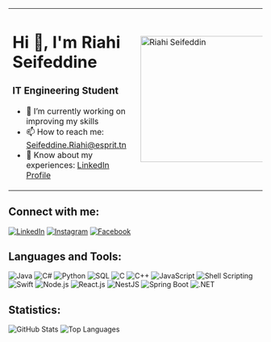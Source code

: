 <table>
<tr>
<td valign="top" style="padding-right: 20px;">

# Hi 👋, I'm Riahi Seifeddine
### IT Engineering Student

- 🌱 I’m currently working on improving my skills
- 📫 How to reach me: [Seifeddine.Riahi@esprit.tn](mailto:Seifeddine.Riahi@esprit.tn)
- 🔗 Know about my experiences: [LinkedIn Profile](https://www.linkedin.com/in/seifeddine-riahi-a96a17313/)

</td>
<td>

<img src="https://camo.githubusercontent.com/c866d24432490b5f664bbadbce526bcea85a2148c7fed96cbe676260b0120030/68747470733a2f2f6d65646961342e67697068792e636f6d2f6d656469612f76312e59326c6b505463354d4749334e6a4578646d4674626d6379634446314d7a463064585a71636e6f34595456354e6a4d7a6133673365577832646d49786132567a4e57563564435a6c634431324d563970626e526c636d35686246396e61575a66596e6c666157516d593351395a772f6247677363356d576f727966674b427831752f67697068792e77656270" alt="Riahi Seifeddin" width="250px" style="display: block; margin-left: auto; margin-right: auto;">

</td>
</tr>
</table>

## Connect with me:
[![LinkedIn](https://img.shields.io/badge/LinkedIn-blue?style=flat-square&logo=linkedin)](https://www.linkedin.com/in/seifeddine-riahi-a96a17313/)
[![Instagram](https://img.shields.io/badge/Instagram-red?style=flat-square&logo=instagram&link=https://www.instagram.com/riahi_seif/)](https://www.instagram.com/riahi_seif/)
[![Facebook](https://img.shields.io/badge/Facebook-blue?style=flat-square&logo=facebook&link=https://www.facebook.com/rafed.riahi.73/)](https://www.facebook.com/rafed.riahi.73/)

## Languages and Tools:
![Java](https://img.shields.io/badge/Java-red?style=flat-square&logo=java)
![C#](https://img.shields.io/badge/C%23-blue?style=flat-square&logo=csharp)
![Python](https://img.shields.io/badge/Python-yellow?style=flat-square&logo=python)
![SQL](https://img.shields.io/badge/SQL-lightblue?style=flat-square&logo=postgresql)
![C](https://img.shields.io/badge/C-lightgreen?style=flat-square&logo=c)
![C++](https://img.shields.io/badge/C%2B%2B-lightgrey?style=flat-square&logo=cplusplus)
![JavaScript](https://camo.githubusercontent.com/067a368adacf629b1b09acd4d0c66e7665f7b5520c6d127c5252604b2ed28ce4/68747470733a2f2f736b696c6c69636f6e732e6465762f69636f6e733f693d6b6f746c696e)
![Shell Scripting](https://img.shields.io/badge/Shell%20Scripting-orange?style=flat-square&logo=linux)
![Swift](https://img.shields.io/badge/Swift-orange?style=flat-square&logo=swift)
![Node.js](https://img.shields.io/badge/Node.js-green?style=flat-square&logo=nodedotjs)
![React.js](https://img.shields.io/badge/React.js-lightblue?style=flat-square&logo=react)
![NestJS](https://img.shields.io/badge/NestJS-darkred?style=flat-square&logo=nestjs)
![Spring Boot](https://img.shields.io/badge/Spring%20Boot-green?style=flat-square&logo=springboot)
![.NET](https://img.shields.io/badge/.NET-blue?style=flat-square&logo=.net)

## Statistics:
![GitHub Stats](https://github-readme-stats.vercel.app/api?username=seifriahi&show_icons=true&theme=dark)
![Top Languages](https://github-readme-stats.vercel.app/api/top-langs/?username=seifriahi&layout=compact&theme=dark)
